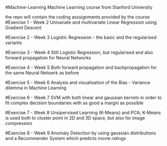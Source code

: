 #Machine-Learning
Machine Learning course from Stanford University

the repo will contain the coding asssignments provided by the course
#Exercise 1 - Week 2
Univariate and multivariate Linear Regression using Gradient Descent

#Exercise 2 - Week 3
Logistic Regression - the basic and the regularised variants

#Exercise 3 - Week 4
Still Logistic Regression, but regularised and also forward propagation for Neural Networks

#Exercise 4 - Week 5
Both forward propagation and backpropagation for the same Neural Netowrk as before

#Exercise 5 - Week 6
Analysis and visualisation of the Bias - Variance dilemma in Machine Learning

#Exercise 6 - Week 7
SVM with both linear and gaussian kernels in order to fit complex decision boundaries with as good a margin as possible

#Exercise 7 - Week 8
Unsipervised Learning (K-Means) and PCA; K-Means is used both to cluster point in 2D and 3D space, but also for image compression

#Exercise 8 - Week 9
Anomaly Detection by using gaussian distributions and a Recommender System which predicts movie ratings
